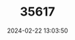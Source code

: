 ---
title: "35617"
category: "Manilkara paraensis"
draft: false
date: 2024-02-22 13:03:50
languages:
  Portuguese: ["Massarandubinha"]
---